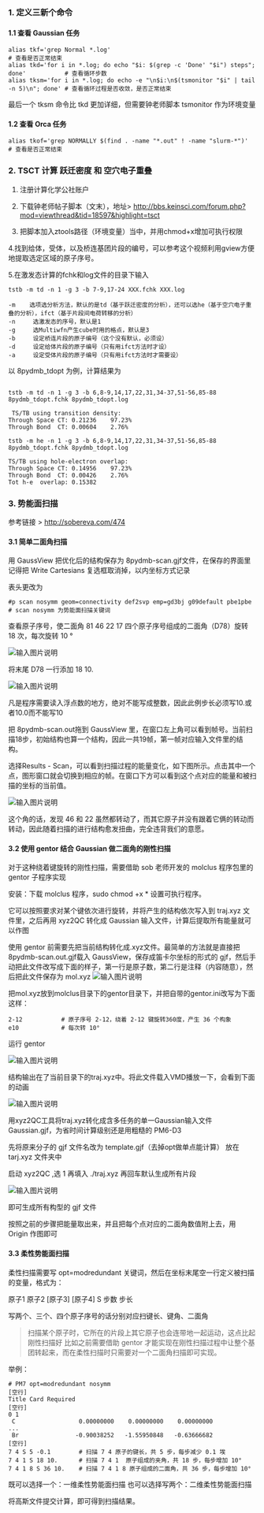 ### 1. 定义三新个命令

#### 1.1 查看 Gaussian 任务
```
alias tkf='grep Normal *.log'                                                          # 查看是否正常结束
alias tkd='for i in *.log; do echo "$i: $(grep -c 'Done' "$i") steps"; done'           # 查看循环步数
alias tksm='for i in *.log; do echo -e "\n$i:\n$(tsmonitor "$i" | tail -n 5)\n"; done' # 查看循环过程是否收敛，是否正常结束
```
最后一个 tksm 命令比 tkd 更加详细，但需要钟老师脚本 tsmonitor 作为环境变量


#### 1.2 查看 Orca 任务

```
alias tkof='grep NORMALLY $(find . -name "*.out" ! -name "slurm-*")'      # 查看是否正常结束
```

### 2. TSCT 计算 跃迁密度 和 空穴电子重叠

1. 注册计算化学公社账户

2. 下载钟老师帖子脚本（文末），地址> http://bbs.keinsci.com/forum.php?mod=viewthread&tid=18597&highlight=tsct

3. 把脚本加入ztools路径（环境变量）当中，并用chmod+x增加可执行权限

4.找到给体，受体，以及桥连基团片段的编号，可以参考这个视频利用gview方便地提取选定区域的原子序号。

5.在激发态计算的fchk和log文件的目录下输入


```
tstb -m td -n 1 -g 3 -b 7-9,17-24 XXX.fchk XXX.log

-m    选项选分析方法，默认的是td（基于跃迁密度的分析），还可以选he（基于空穴电子重叠的分析），ifct（基于片段间电荷转移的分析）
-n     选激发态的序号，默认是1
-g     选Multiwfn产生cube时用的格点，默认是3
-b     设定桥连片段的原子编号（这个没有默认，必须设）
-d     设定给体片段的原子编号（只有用ifct方法时才设）
-a     设定受体片段的原子编号（只有用ifct方法时才需要设）
```
以 8pydmb_tdopt 为例，计算结果为
```

tstb -m td -n 1 -g 3 -b 6,8-9,14,17,22,31,34-37,51-56,85-88  8pydmb_tdopt.fchk 8pydmb_tdopt.log

 TS/TB using transition density:
Through Space CT: 0.21236    97.23%
Through Bond  CT: 0.00604    2.76%

tstb -m he -n 1 -g 3 -b 6,8-9,14,17,22,31,34-37,51-56,85-88  8pydmb_tdopt.fchk 8pydmb_tdopt.log

TS/TB using hole-electron overlap:
Through Space CT: 0.14956    97.23%
Through Bond  CT: 0.00426    2.76%
Tot h-e  overlap: 0.15382

```

### 3. 势能面扫描

参考链接 > http://sobereva.com/474

#### 3.1 简单二面角扫描

用 GaussView 把优化后的结构保存为 8pydmb-scan.gjf文件，在保存的界面里记得把 Write Cartesians 复选框取消掉，以内坐标方式记录

表头更改为

```
#p scan nosymm geom=connectivity def2svp emp=gd3bj g09default pbe1pbe        # scan nosymm 为势能面扫描关键词
```
查看原子序号，使二面角 81 46 22 17 四个原子序号组成的二面角（D78）旋转 18 次，每次旋转 10 °

![输入图片说明](img/%E5%BE%AE%E4%BF%A1%E6%88%AA%E5%9B%BE_2024052321372354.png)

将末尾 D78 一行添加 18 10. 

![输入图片说明](img/%E5%BE%AE%E4%BF%A1%E6%88%AA%E5%9B%BE_202213943.png)

凡是程序需要读入浮点数的地方，绝对不能写成整数，因此此例步长必须写10.或者10.0而不能写10

把 8pydmb-scan.out拖到 GaussView 里，在窗口左上角可以看到帧号。当前扫描18步，初始结构也算一个结构，因此一共19帧，第一帧对应输入文件里的结构。

选择Results - Scan，可以看到扫描过程的能量变化，如下图所示。点击其中一个点，图形窗口就会切换到相应的帧。在窗口下方可以看到这个点对应的能量和被扫描的坐标的当前值。

![输入图片说明](img/%E5%BE%AE%E4%BF%A1%E6%88%AA%E5%9B%BE_4205.png)

这个角的话，发现 46 和 22 虽然都转动了，而其它原子并没有跟着它俩的转动而转动，因此随着扫描的进行结构愈发扭曲，完全违背我们的意愿。

#### 3.2 使用 gentor 结合 Gaussian 做二面角的刚性扫描

对于这种绕着键旋转的刚性扫描，需要借助 sob 老师开发的 molclus 程序包里的 gentor 子程序实现

安装：下载 molclus 程序，sudo chmod +x * 设置可执行程序。 

它可以按照要求对某个键依次进行旋转，并将产生的结构依次写入到 traj.xyz 文件里，之后再用 xyz2QC 转化成 Gaussian 输入文件，计算后提取所有能量就可以作图

使用 gentor 前需要先把当前结构转化成.xyz文件。最简单的方法就是直接把 8pydmb-scan.out.gjf载入 GaussView，保存成笛卡尔坐标的形式的 gjf，然后手动把此文件改写成下面的样子，第一行是原子数，第二行是注释（内容随意），然后把此文件保存为 mol.xyz
![输入图片说明](img/321124214.png)

把mol.xyz放到molclus目录下的gentor目录下，并把自带的gentor.ini改写为下面这样：
```
2-12           # 原子序号 2-12，绕着 2-12 键旋转360度，产生 36 个构象
e10            # 每次转 10°
```
运行 gentor 

![输入图片说明](img/gentor.png)

结构输出在了当前目录下的traj.xyz中。将此文件载入VMD播放一下，会看到下面的动画

![输入图片说明](img/gentorXYZ.png)

用xyz2QC工具将traj.xyz转化成含多任务的单一Gaussian输入文件Gaussian.gjf，为省时间计算级别还是用粗糙的 PM6-D3

先将原来分子的 gjf 文件名改为 template.gjf（去掉opt做单点能计算） 放在 tarj.xyz 文件夹中

启动 xyz2QC ,选 1 再填入 ./traj.xyz 再回车默认生成所有片段

![输入图片说明](img/xyz2OC.png)

即可生成所有构型的 gjf 文件

按照之前的步骤把能量取出来，并且把每个点对应的二面角数值附上去，用 Origin 作图即可

#### 3.3 柔性势能面扫描

柔性扫描需要写 opt=modredundant 关键词，然后在坐标末尾空一行定义被扫描的变量，格式为：

原子1  原子2  [原子3]  [原子4] S  步数  步长

写两个、三个、四个原子序号的话分别对应扫键长、键角、二面角

> 扫描某个原子时，它所在的片段上其它原子也会连带地一起运动，这点比起刚性扫描好
> 比如之前需要借助 gentor 才能实现在刚性扫描过程中让整个基团转起来，而在柔性扫描时只需要对一个二面角扫描即可实现。

举例：
```
# PM7 opt=modredundant nosymm
[空行]
Title Card Required
[空行]
0 1
 C                  0.00000000    0.00000000    0.00000000
...
 Br                -0.90038252   -1.55950848   -0.63666682
[空行]
7 4 S 5 -0.1        # 扫描 7 4 原子的键长，共 5 步，每步减少 0.1 埃
7 4 1 S 18 10.      # 扫描 7 4 1  原子组成的夹角，共 18 步，每步增加 10°
7 4 1 8 S 36 10.    # 扫描 7 4 1 8 原子组成的二面角，共 36 步，每步增加 10°
```
既可以选择一个：一维柔性势能面扫描
也可以选择写两个：二维柔性势能面扫描

将高斯文件提交计算，即可得到扫描结果。









